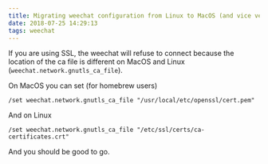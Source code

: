 ```yaml
---
title: Migrating weechat configuration from Linux to MacOS (and vice versa)
date: 2018-07-25 14:29:13
tags: weechat
---
```


If you are using SSL, the weechat will refuse to connect because the location of
the ca file is different on MacOS and Linux (`weechat.network.gnutls_ca_file`).

On MacOS you can set (for homebrew users)

```
/set weechat.network.gnutls_ca_file "/usr/local/etc/openssl/cert.pem"
```

And on Linux

```
/set weechat.network.gnutls_ca_file "/etc/ssl/certs/ca-certificates.crt"
```

And you should be good to go.
